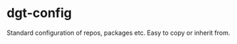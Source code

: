 # dgt-config
Standard configuration of repos, packages etc. Easy to copy or inherit from.

<!-- {
  "root": true
  "env": {
    "browser": true,
    "node": true,
    "worker": true,
    "serviceworker": true,
    "es6": true,
    "es2020": true,
    "jest": true
  },
  "ignorePatterns": ["node_modules", "dist", "coverage", "*.conf.js", "*.config.js", "*.conf.ts", "*.config.ts"],
  "extends:": {
    //"plugin:@typescript-eslint/recommended-requiring-type-checking", // throws a lot of errors in legacy code
    //"plugin:jsdoc/recommended", // throws a lot of warnings in legacy code
    //"plugin:import/errors", // throws some errors in legacy code
  },
  "rules": {
    "id-match": "off", // we might want to add naming convention regex ?
    "id-denylist": "off", // we might want to add some unwanted generic names ?
    "no-underscore-dangle": "off", // we might disallow underscores ?
    "no-invalid-this": "off", // we might turn this on when class properties become supported ?
    "max-classes-per-file": [ "off", 1], // we might want to enforce this ?
    "@typescript-eslint/no-unused-vars": "off", // we might turn these warnings on, even if legacy throws a lot of them
    "@typescript-eslint/no-explicit-any": "off", // we might turn these warnings on, even if legacy throws a lot of them
    "@typescript-eslint/explicit-module-boundary-types": "off", // we might turn these warnings on, even if legacy throws a lot of them
    "@typescript-eslint/member-ordering": "off", // we might devise a standard ordering for class members ?
    "@typescript-eslint/naming-convention": "off", // we might devise standard naming conventions with this powerful rule ?
    "@typescript-eslint/consistent-type-assertions": "error", // requires type casting style (could be stronger)
    "@typescript-eslint/no-shadow": [ // disallow shadowing outer variables with inner ones
        "error",
        {
        "builtinGlobals": false, // should probably be true, but throws a lot of legacy errors
        "hoist": "all",
        "ignoreTypeValueShadow": false,
        "ignoreFunctionTypeParameterNameValueShadow": false
        }
    ],
    "@typescript-eslint/explicit-member-accessibility": [                                       // Requires accessibility modifiers
        "error",
        {
            "accessibility": "explicit", // we might enforce this stronger, even if legacy throws a lot of errors
            "overrides": {
                "accessors": "no-public",
                "constructors": "no-public",
                "methods": "no-public",
                "properties": "off",
                "parameterProperties": "no-public",
            }
        }
    ],
  }
} -->